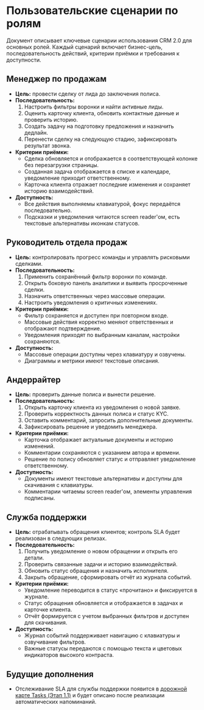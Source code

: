# Пользовательские сценарии по ролям

Документ описывает ключевые сценарии использования CRM 2.0 для основных ролей. Каждый сценарий включает бизнес-цель, последовательность действий, критерии приёмки и требования к доступности.

## Менеджер по продажам
- **Цель:** провести сделку от лида до заключения полиса.
- **Последовательность:**
  1. Настроить фильтры воронки и найти активные лиды.
  2. Оценить карточку клиента, обновить контактные данные и проверить историю.
  3. Создать задачу на подготовку предложения и назначить дедлайн.
  4. Перенести сделку на следующую стадию, зафиксировать результат звонка.
- **Критерии приёмки:**
  - Сделка обновляется и отображается в соответствующей колонке без перезагрузки страницы.
  - Созданная задача отображается в списке и календаре, уведомление приходит ответственному.
  - Карточка клиента отражает последние изменения и сохраняет историю взаимодействий.
- **Доступность:**
  - Все действия выполняемы клавиатурой, фокус передаётся последовательно.
  - Подсказки и уведомления читаются screen reader'ом, есть текстовые альтернативы иконкам статусов.

## Руководитель отдела продаж
- **Цель:** контролировать прогресс команды и управлять рисковыми сделками.
- **Последовательность:**
  1. Применить сохранённый фильтр воронки по команде.
  2. Открыть боковую панель аналитики и выявить просроченные сделки.
  3. Назначить ответственных через массовые операции.
  4. Настроить уведомления о критичных изменениях.
- **Критерии приёмки:**
  - Фильтр сохраняется и доступен при повторном входе.
  - Массовые действия корректно меняют ответственных и отображают подтверждение.
  - Уведомления приходят по выбранным каналам, настройки сохраняются.
- **Доступность:**
  - Массовые операции доступны через клавиатуру и озвучены.
  - Диаграммы и метрики имеют текстовые описания.

## Андеррайтер
- **Цель:** проверить данные полиса и вынести решение.
- **Последовательность:**
  1. Открыть карточку клиента из уведомления о новой заявке.
  2. Проверить корректность данных полиса и статус KYC.
  3. Оставить комментарий, запросить дополнительные документы.
  4. Зафиксировать решение и уведомить менеджера.
- **Критерии приёмки:**
  - Карточка отображает актуальные документы и историю изменений.
  - Комментарии сохраняются с указанием автора и времени.
  - Решение по полису обновляет статус и отправляет уведомление ответственному.
- **Доступность:**
  - Документы имеют текстовые альтернативы и доступны для скачивания с клавиатуры.
  - Комментарии читаемы screen reader'ом, элементы управления подписаны.

## Служба поддержки
- **Цель:** отрабатывать обращения клиентов; контроль SLA будет реализован в следующих релизах.
- **Последовательность:**
  1. Получить уведомление о новом обращении и открыть его детали.
  2. Проверить связанные задачи и историю взаимодействий.
  3. Обновить статус обращения и назначить исполнителя.
  4. Закрыть обращение, сформировать отчёт из журнала событий.
- **Критерии приёмки:**
  - Уведомление переводится в статус «прочитано» и фиксируется в журнале.
  - Статус обращения обновляется и отображается в задачах и карточке клиента.
  - Отчёт формируется с учетом выбранных фильтров и доступен для скачивания.
- **Доступность:**
  - Журнал событий поддерживает навигацию с клавиатуры и озвучивание фильтров.
  - Важные статусы передаются с помощью текста и цветовых индикаторов высокого контраста.

## Будущие дополнения

* Отслеживание SLA для службы поддержки появится в [дорожной карте Tasks (Этап 1.1)](../delivery-plan.md#2-приоритизация-последующих-этаов) и будет описано после реализации автоматических напоминаний.
